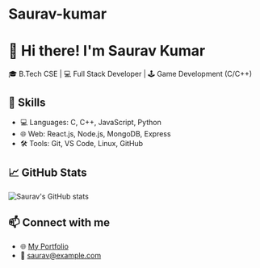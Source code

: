 # Saurav-kumar

# 👋 Hi there! I'm Saurav Kumar

🎓 B.Tech CSE | 💻 Full Stack Developer | 🕹 Game Development (C/C++)

## 🚀 Skills
- 💻 Languages: C, C++, JavaScript, Python
- 🌐 Web: React.js, Node.js, MongoDB, Express
- 🛠 Tools: Git, VS Code, Linux, GitHub

## 📈 GitHub Stats
![Saurav's GitHub stats](https://github-readme-stats.vercel.app/api?username=sauravkumar&show_icons=true&theme=radical)

## 📫 Connect with me
- 🌐 [My Portfolio](https://yourwebsite.com)
- 📧 saurav@example.com
